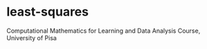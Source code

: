 # least-squares
Computational Mathematics for Learning and Data Analysis Course, University of Pisa
